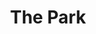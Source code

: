 ---
pid: mx56
title: The Park
location_transcription: 
coordinates: "[-75.225405703519, 39.952648484183]"
zipcode: 
gen_neighborhood: 
neighborhood: 
outside_phl: 
age: 
age_range: 
instagram: 
image_file_name: mx_56.jpg
proposal_transcription: "[Children playing at a park on swing set and slide]"
topic: Youth
topic_summary: '0'
type: Park,Playground
keywords_other: 
credit: 
image_labels: 
twitter: 
facebook: 
permalink: "/monuments/mx56/"
layout: item-page
---